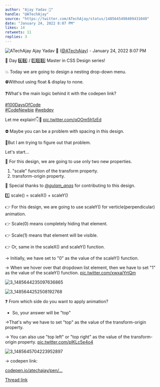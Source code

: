 ```yaml
---
author: "Ajay Yadav 🎯"
handle: "@ATechAjay"
source: "https://twitter.com/ATechAjay/status/1485645498409431040"
date: "January 24, 2022 8:07 PM"
likes: 14
retweets: 11
replies: 3
---
```

![ATechAjay](https://pbs.twimg.com/profile_images/1485567675111981057/mLsrcZdB_normal.jpg)
Ajay Yadav 🎯 ([@ATechAjay](https://twitter.com/ATechAjay)) - January 24, 2022 8:07 PM

💚 Day 6️⃣8️⃣ / 1️⃣0️⃣0️⃣ Master in CSS Design series!

💥 Today we are going to design a nesting drop-down menu.

⛔Without using float & display to none.

❓What's the main logic behind it with the codepen link?

[#100DaysOfCode](https://twitter.com/hashtag/100DaysOfCode)  
[#CodeNewbie](https://twitter.com/hashtag/CodeNewbie)  [#webdev](https://twitter.com/hashtag/webdev) 

Let me explain!👇🧵 [pic.twitter.com/qOOm5h1zEd](https://twitter.com/ATechAjay/status/1485645498409431040/video/1)

⛔ Maybe you can be a problem with spacing in this design.

📌But I am trying to figure out that problem.

Let's start...

📌 For this design, we are going to use only two new properties.

1. "scale" function of the transform property.
2. transform-origin property.

💚 Special thanks to [@_gulam_anas_](https://twitter.com/_gulam_anas_)  for contributing to this design.

1️⃣ scale() =  scaleX() + scaleY()

👉 For this design, we are going to use scaleY() for verticle(perpendicular) animation.

👉 Scale(0) means completely hiding that element.

👉 Scale(1) means that element will be visible.

👉 Or, same in the scaleX() and scaleY() function.

→ Initially, we have set to "0" as the value of the scaleY() function.

→ When we hover over that dropdown list element, then we have to set "1" as the value of the scaleY() function. [pic.twitter.com/xwxaiYrtQm](https://twitter.com/ATechAjay/status/1485645515878711300/photo/1)

![3_1485644235097636865](https://pbs.twimg.com/media/FJ4Rj3-aAAE7Wgm.png)

![3_1485644252508192768](https://pbs.twimg.com/media/FJ4Rk41aAAARikT.png)

❓ From which side do you want to apply animation?

- So, your answer will be "top"

→That's why we have to set "top" as the value of the transform-origin property.

→ You can also use "top left" or "top right" as the value of the transform-origin property. [pic.twitter.com/plKLc5e4o4](https://twitter.com/ATechAjay/status/1485645810008473600/photo/1)

![3_1485645704223952897](https://pbs.twimg.com/media/FJ4S5Y5akAEMQ8E.png)

→ codepen link:

[codepen.io/atechajay/pen/…](https://codepen.io/atechajay/pen/GROKQPa?editors=1100)

[Thread link](https://twitter.com/ATechAjay/status/1485645498409431040)